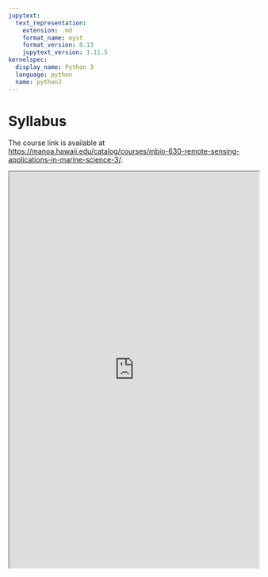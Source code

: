 ```yaml
---
jupytext:
  text_representation:
    extension: .md
    format_name: myst
    format_version: 0.13
    jupytext_version: 1.11.5
kernelspec:
  display_name: Python 3
  language: python
  name: python3
---
```


# Syllabus

The course link is available at <https://manoa.hawaii.edu/catalog/courses/mbio-630-remote-sensing-applications-in-marine-science-3/>.

<iframe src="https://docs.google.com/document/d/143GlT2j6Oprs4m085jtGfhH1U3cq_2JAhnoD50BW1ac/edit?usp=sharing" width="100%" height=800></iframe>
